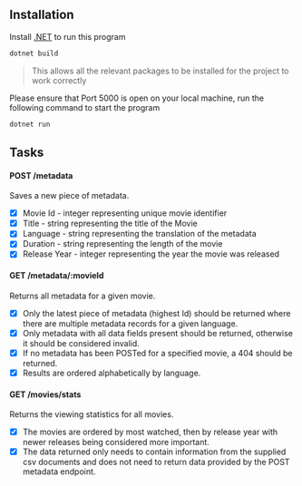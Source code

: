 ## Installation

Install [.NET](https://dotnet.microsoft.com/download) to run this program

```bash
dotnet build
```
> This allows all the relevant packages to be installed for the project to work correctly

Please ensure that Port 5000 is open on your local machine, run the following command to start the program

```bash
dotnet run
```

## Tasks

#### POST /metadata
Saves a new piece of metadata.

- [x] Movie Id - integer representing unique movie identifier 
- [x] Title - string representing the title of the Movie
- [x] Language - string representing the translation of the metadata
- [x] Duration - string representing the length of the movie
- [x] Release Year - integer representing the year the movie was released

#### GET /metadata/:movieId
Returns all metadata for a given movie.
- [x] Only the latest piece of metadata (highest Id) should be returned where there are
multiple metadata records for a given language.
- [x] Only metadata with all data fields present should be returned, otherwise it should be
considered invalid.
- [x] If no metadata has been POSTed for a specified movie, a 404 should be returned.
- [x] Results are ordered alphabetically by language.

#### GET /movies/stats
Returns the viewing statistics for all movies.
- [x] The movies are ordered by most watched, then by release year with newer releases
being considered more important.
- [x] The data returned only needs to contain information from the supplied csv documents
and does not need to return data provided by the POST metadata endpoint.